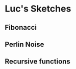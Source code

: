 # Luc's Sketches

## Fibonacci
<!--![](Luc/imagefile.png)-->

## Perlin Noise

## Recursive functions
            
